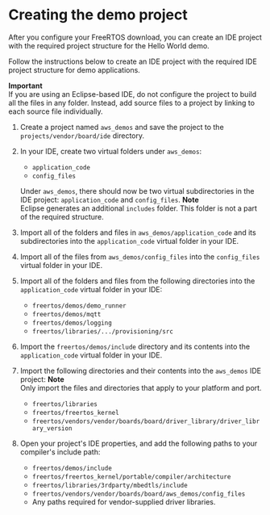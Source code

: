 # Creating the demo project<a name="demo-create-project"></a>

After you configure your FreeRTOS download, you can create an IDE project with the required project structure for the Hello World demo\.

Follow the instructions below to create an IDE project with the required IDE project structure for demo applications\.

**Important**  
If you are using an Eclipse\-based IDE, do not configure the project to build all the files in any folder\. Instead, add source files to a project by linking to each source file individually\.

1. Create a project named `aws_demos` and save the project to the `projects/vendor/board/ide` directory\.

1. In your IDE, create two virtual folders under `aws_demos`:
   + `application_code`
   + `config_files`

   Under `aws_demos`, there should now be two virtual subdirectories in the IDE project: `application_code` and `config_files`\.
**Note**  
Eclipse generates an additional `includes` folder\. This folder is not a part of the required structure\.

1. Import all of the folders and files in `aws_demos/application_code` and its subdirectories into the `application_code` virtual folder in your IDE\.

1. Import all of the files from `aws_demos/config_files` into the `config_files` virtual folder in your IDE\.

1. Import all of the folders and files from the following directories into the `application_code` virtual folder in your IDE:
   + `freertos/demos/demo_runner`
   + `freertos/demos/mqtt`
   + `freertos/demos/logging`
   + `freertos/libraries/.../provisioning/src`

1. Import the `freertos/demos/include` directory and its contents into the `application_code` virtual folder in your IDE\.

1. Import the following directories and their contents into the `aws_demos` IDE project:
**Note**  
Only import the files and directories that apply to your platform and port\.
   + `freertos/libraries`
   + `freertos/freertos_kernel`
   + `freertos/vendors/vendor/boards/board/driver_library/driver_library_version`

1. Open your project's IDE properties, and add the following paths to your compiler's include path:
   + `freertos/demos/include`
   + `freertos/freertos_kernel/portable/compiler/architecture`
   + `freertos/libraries/3rdparty/mbedtls/include`
   + `freertos/vendors/vendor/boards/board/aws_demos/config_files`
   + Any paths required for vendor\-supplied driver libraries\.